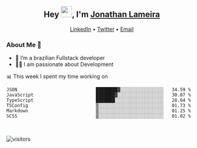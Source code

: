 <h2 align="center">Hey <img src="https://github.com/TheDudeThatCode/TheDudeThatCode/blob/master/Assets/Hi.gif" width="29">, I'm <a href="https://www.linkedin.com/in/jonathanlameira/">Jonathan Lameira</a></h2>
<p align="center">
  <a href="https://www.linkedin.com/in/jonathanlameira/">LinkedIn</a> •
  <a href="https://twitter.com/jlameira">Twitter</a> •
  <a href="mailto:jlameira@gmail.com">Email</a>
</p>

### About Me 🚀
- 🌱  I’m a brazilian Fullstack developer</br>
- 👨‍💻  I am passionate about Development</br>

<!-- ![Jonathan Lameira github stats](https://github-readme-stats.vercel.app/api?username=jlameirameli&show_icons=true&hide_border=true)&nbsp;&nbsp; -->

📊 This week I spent my time working on
<!--START_SECTION:waka-->

```text
JSON                             ████████▓░░░░░░░░░░░░░░░░   34.59 %
JavaScript                       ███████▓░░░░░░░░░░░░░░░░░   30.07 %
TypeScript                       ███████░░░░░░░░░░░░░░░░░░   28.64 %
TSConfig                         ▒░░░░░░░░░░░░░░░░░░░░░░░░   01.73 %
Markdown                         ▒░░░░░░░░░░░░░░░░░░░░░░░░   01.25 %
SCSS                             ▒░░░░░░░░░░░░░░░░░░░░░░░░   01.02 %
```

<!--END_SECTION:waka-->

<br />

![visitors](https://visitor-badge.laobi.icu/badge?page_id=jlameira.jlameira)
